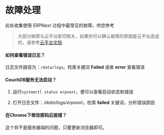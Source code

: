 # 故障处理

此处收集使用 ERPNext 过程中最常见的故障，供您参考

> 大部分故障与云平台密切相关，如果你可以确认故障的原因是云平台造成的，请参考[云平台文档](https://support.websoft9.com/docs/faq/zh/tech-instance.html)

#### 如何查看错误日志？

日志文件路径为：`/data/logs`。检索关键词 **Failed** 或者 **error** 查看错误

#### CouchDB服务无法启动？

1. 运行`systemctl status erpnext`，便可以查看启动状态和错误

2. 打开日志文件：*/data/logs/erpnext*，检索 **failed** 关键词，分析错误原因


#### 在Chrome下修改密码后报错？

这个并不是服务器端的问题，只要更新浏览器即可。

